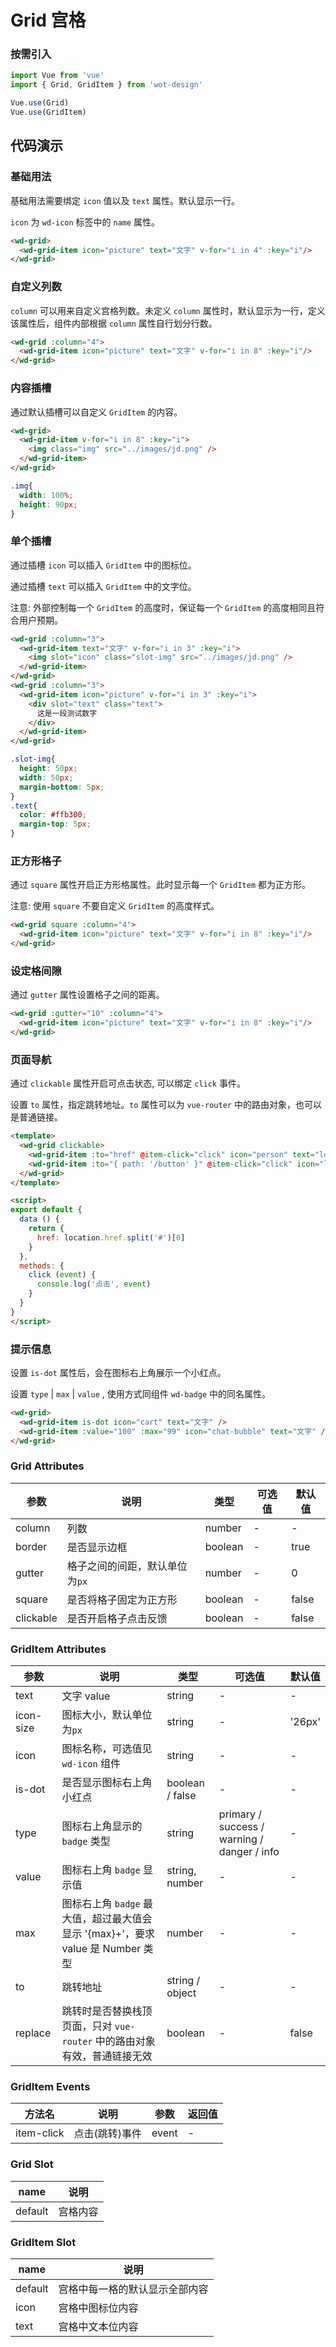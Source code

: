 # Grid 宫格

### 按需引入

```javascript
import Vue from 'vue'
import { Grid, GridItem } from 'wot-design'

Vue.use(Grid)
Vue.use(GridItem)
```

## 代码演示

### 基础用法

基础用法需要绑定 `icon` 值以及 `text` 属性。默认显示一行。

`icon` 为 `wd-icon` 标签中的 `name` 属性。

```html
<wd-grid>
  <wd-grid-item icon="picture" text="文字" v-for="i in 4" :key="i"/>
</wd-grid>
```

### 自定义列数

`column` 可以用来自定义宫格列数。未定义 `column` 属性时，默认显示为一行，定义该属性后，组件内部根据 `column` 属性自行划分行数。

```html
<wd-grid :column="4">
  <wd-grid-item icon="picture" text="文字" v-for="i in 8" :key="i"/>
</wd-grid>
```

### 内容插槽

通过默认插槽可以自定义 `GridItem` 的内容。

```html
<wd-grid>
  <wd-grid-item v-for="i in 8" :key="i">
    <img class="img" src="../images/jd.png" />
  </wd-grid-item>
</wd-grid>
```

```css
.img{
  width: 100%;
  height: 90px;
}
```

### 单个插槽

通过插槽 `icon` 可以插入 `GridItem` 中的图标位。

通过插槽 `text` 可以插入 `GridItem` 中的文字位。

注意: 外部控制每一个  `GridItem` 的高度时，保证每一个 `GridItem` 的高度相同且符合用户预期。

```html
<wd-grid :column="3">
  <wd-grid-item text="文字" v-for="i in 3" :key="i">
    <img slot="icon" class="slot-img" src="../images/jd.png" />
  </wd-grid-item>
</wd-grid>
<wd-grid :column="3">
  <wd-grid-item icon="picture" v-for="i in 3" :key="i">
    <div slot="text" class="text">
      这是一段测试数字
    </div>
  </wd-grid-item>
</wd-grid>
```

```css
.slot-img{
  height: 50px;
  width: 50px;
  margin-bottom: 5px;
}
.text{
  color: #ffb300;
  margin-top: 5px;
}
```

### 正方形格子

通过 `square` 属性开启正方形格属性。此时显示每一个 `GridItem` 都为正方形。

注意: 使用 `square` 不要自定义 `GridItem` 的高度样式。

```html
<wd-grid square :column="4">
  <wd-grid-item icon="picture" text="文字" v-for="i in 8" :key="i"/>
</wd-grid>
```

### 设定格间隙

通过 `gutter` 属性设置格子之间的距离。

```html
<wd-grid :gutter="10" :column="4">
  <wd-grid-item icon="picture" text="文字" v-for="i in 8" :key="i"/>
</wd-grid>
```

### 页面导航

通过 `clickable` 属性开启可点击状态, 可以绑定 `click` 事件。

设置 `to` 属性，指定跳转地址。`to` 属性可以为 `vue-router` 中的路由对象，也可以是普通链接。

```html
<template>
  <wd-grid clickable>
    <wd-grid-item :to="href" @item-click="click" icon="person" text="location to ..." />
    <wd-grid-item :to="{ path: '/button' }" @item-click="click" icon="link" text="RouterLink to ..." />
  </wd-grid>
</template>

<script>
export default {
  data () {
    return {
      href: location.href.split('#')[0]
    }
  },
  methods: {
    click (event) {
      console.log('点击', event)
    }
  }
}
</script>
```

### 提示信息

设置 `is-dot` 属性后，会在图标右上角展示一个小红点。

设置 `type` | `max` | `value` , 使用方式同组件 `wd-badge` 中的同名属性。

```html
<wd-grid>
  <wd-grid-item is-dot icon="cart" text="文字" />
  <wd-grid-item :value="100" :max="99" icon="chat-bubble" text="文字" />
</wd-grid>
```

### Grid Attributes

| 参数      | 说明                                 | 类型      | 可选值       | 默认值   |
|---------- |------------------------------------ |---------- |------------- |-------- |
| column | 列数 | number | - | - |
| border | 是否显示边框 | boolean | - | true |
| gutter | 格子之间的间距，默认单位为`px` | number | - | 0 |
| square | 是否将格子固定为正方形 | boolean | - | false |
| clickable | 是否开启格子点击反馈 | boolean | - | false |

### GridItem Attributes

| 参数      | 说明                                 | 类型      | 可选值       | 默认值   |
|---------- |------------------------------------ |---------- |------------- |-------- |
| text | 文字 value | string | - | - |
| icon-size | 图标大小，默认单位为`px` | string | - | '26px' |
| icon | 图标名称，可选值见 `wd-icon` 组件 | string | - | - |
| is-dot | 是否显示图标右上角小红点 | boolean / false | - | - | - |
| type | 图标右上角显示的 `badge` 类型 | string | primary / success / warning / danger / info | - |
| value | 图标右上角 `badge` 显示值 | string, number | - | - |
| max | 图标右上角 `badge` 最大值，超过最大值会显示 '{max}+'，要求 value 是 Number 类型 | number | - | - |
| to | 跳转地址 | string / object | - | - |
| replace | 跳转时是否替换栈顶页面，只对 `vue-router` 中的路由对象有效，普通链接无效 | boolean | - | false |

### GridItem Events

| 方法名 | 说明 | 参数 | 返回值 |
|------|------|------|------|
| item-click | 点击(跳转)事件 | event | - |

### Grid Slot

| name      | 说明       |
|------------- |----------- |
| default | 宫格内容 |

### GridItem Slot

| name      | 说明       |
|------------- |----------- |
| default | 宫格中每一格的默认显示全部内容 |
| icon | 宫格中图标位内容 |
| text | 宫格中文本位内容 |
